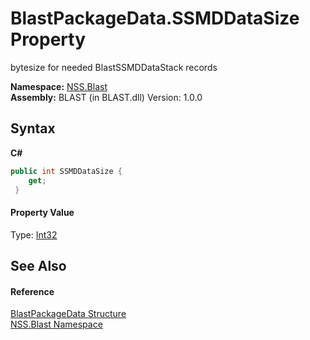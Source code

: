 # BlastPackageData.SSMDDataSize Property 
 

bytesize for needed BlastSSMDDataStack records

**Namespace:**&nbsp;<a href="N_NSS_Blast">NSS.Blast</a><br />**Assembly:**&nbsp;BLAST (in BLAST.dll) Version: 1.0.0

## Syntax

**C#**<br />
``` C#
public int SSMDDataSize {
	get;
 }
```


#### Property Value
Type: <a href="https://docs.microsoft.com/dotnet/api/system.int32" target="_blank" rel="noopener noreferrer">Int32</a>

## See Also


#### Reference
<a href="T_NSS_Blast_BlastPackageData">BlastPackageData Structure</a><br /><a href="N_NSS_Blast">NSS.Blast Namespace</a><br />